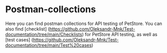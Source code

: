 # Postman-collections

Here you can find postman collections for API testing of PetStore.
You can also find [checklist] (https://github.com/Oleksandr-Mnk/Test-documentation/tree/main/Checklists) for PetStore API testing, as well as [test cases] (https://github.com/Oleksandr-Mnk/Test-documentation/tree/main/Test%20cases)